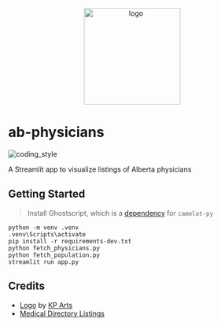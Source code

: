 <div align="center">
    <img src="https://cdn3.iconfinder.com/data/icons/covid-19-coronavirus-protection-or-prevention-fill/64/HospitalCovid-19-512.png" alt="logo" height="196">
</div>

# ab-physicians

![coding_style](https://img.shields.io/badge/code%20style-black-000000.svg)

A Streamlit app to visualize listings of Alberta physicians

## Getting Started

> Install Ghostscript, which is a [dependency](https://camelot-py.readthedocs.io/en/master/user/install-deps.html#install-deps) for `camelot-py`

    python -m venv .venv
    .venv\Scripts\activate
    pip install -r requirements-dev.txt
    python fetch_physicians.py
    python fetch_population.py
    streamlit run app.py

## Credits

- [Logo][1] by [KP Arts][2]
- [Medical Directory Listings][3]

[1]: https://www.iconfinder.com/icons/5946958/clinic_doctor_healthcare_hospital_medical_treatment_icon
[2]: https://www.iconfinder.com/katsana24
[3]: https://cpsa.ca/medical-directory-listings/
